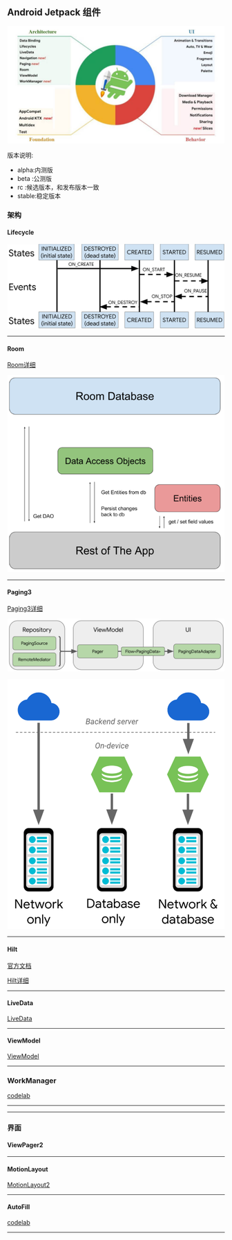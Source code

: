 ## Android Jetpack 组件

![jetpack](./png/android-jetpack.jpg)

版本说明:
- alpha:内测版
- beta :公测版
- rc   :候选版本，和发布版本一致
- stable:稳定版本

### 架构

#### Lifecycle

![Lifecycle](./png/lifecycle-states.png)

---

#### Room

[Room详细](./about_room/Room.md)

![Room架构](./png/room_architecture.png)

---

#### Paging3

[Paging3详细](./about_paging3/Paging3.md)

![Paging3架构](./png/paging3-library-architecture.png)

![data-flow](./png/paging-library-data-flow.webp)

---

#### Hilt

[官方文档](https://developer.android.com/training/dependency-injection/hilt-android)

[Hilt详细](./about_hilt/Hilt.md)




---

#### LiveData

[LiveData](./arch_livedata/LiveData.md)



---

#### ViewModel

[ViewModel](./arch_viewmodel/ViewModel.md)



---

### WorkManager

[codelab](https://codelabs.developers.google.com/codelabs/android-workmanager/#0)

---



---

### 界面

#### ViewPager2

---

#### MotionLayout

[MotionLayout2](./ui_motionlayout/MotionLayout.md)

---

#### AutoFill

[codelab](https://codelabs.developers.google.com/codelabs/optimize-autofill/#0)

---